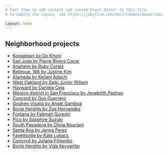 ```yaml
---
# Feel free to add content and custom Front Matter to this file.
# To modify the layout, see https://jekyllrb.com/docs/themes/#overriding-theme-defaults

layout: home
---
```

<h2 class="post-list-heading">Neighborhood projects</h2>
<ul>
  <li><a class="post-link" href="assets/Photo Essay (1).pdf" target="_blank">Koreatown by Do Khym</a></li>
  <li><a class="post-link" href="assets/Pierre Rivera Cocar San Jose.pdf" target="_blank">San Jose by Pierre Rivera Cocar</a></li>
  <li><a class="post-link" href="assets/Ruby Cortez Anaheim.pdf" target="_blank">Anaheim by Ruby Cortez</a></li>
  <li><a class="post-link" href="assets/Justine Kim Bellevue, WA .pdf" target="_blank">Bellevue, WA by Justine Kim</a></li>
  <li><a class="post-link" href="assets/Keilani Adachi Alameda.pdf" target="_blank">Alameda by Keilani Adachi</a></li>
  <li><a class="post-link" href="assets/saikijuniorwilson_5531755_80537719_West Oakland Project Photo Essay WilsonSaiki.pdf" target="_blank">West Oakland by Saiki Junior Wilson</a></li>
  <li><a class="post-link" href="assets/Daniela Ceja written part Hayward.pdf" target="_blank">Hayward by Daniela Ceja</a></li>
  <li><a class="post-link" href="assets/Jenebrith Pastran The Mission letter.pdf" target="_blank">Mission district in San Francisco by Jenebrith Pastran</a></li>
  <li><a class="post-link" href="assets/Gus Guerrero Concord.pdf" target="_blank">Concord by Gus Guerrero</a></li>
  <li><a class="post-link" href="assets/Angel Gamboa Goshen-Visalia.pdf" target="_blank">Goshen-Visalia by Angel Gamboa</a></li>
  <li><a class="post-link" href="assets/Zoe Hernandez Boyle Heights.pdf" target="_blank">Boyle Heights by Zoe Hernandez</a></li>
  <li><a class="post-link" href="assets/Fatimah Qureshi--Fontana.pdf" target="_blank">Fontana by Fatimah Qureshi</a></li>
  <li><a class="post-link" href="assets/Sapphire Suzuki Pico.pdf" target="_blank">Pico by Sapphire Suzuki</a></li>
  <li><a class="post-link" href="assets/Olivia Nouriani South Pasadena.pdf" target="_blank">South Pasadena by Olivia Nouriani</a></li>
  <li><a class="post-link" href="assets/Jenna Perez Santa Ana.pdf" target="_blank">Santa Ana by Jenna Perez</a></li>
  <li><a class="post-link" href="assets/Kate Lukacs Fayettsville.pdf" target="_blank">Fayettsville by Kate Lukacs</a></li>
  <li><a class="post-link" href="assets/Juliana Filipenko Concord.pdf" target="_blank">Concord by Juliana Filipenko</a></li>
  <li><a class="post-link" href="assets/Vida Keyvanfar Boyle Heights.jpeg" target="_blank">Boyle Heights by Vida Keyvanfar</a></li>
</ul>


